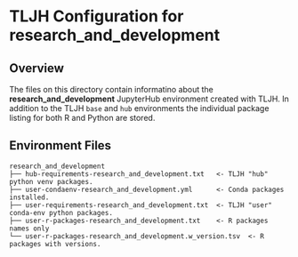 # TLJH Configuration for research_and_development

## Overview

The files on this directory contain informatino about the **research_and_development** JupyterHub environment created with TLJH. In addition to the TLJH `base` and `hub` environments the individual package listing for both R and Python are stored.

## Environment Files
```
research_and_development
├── hub-requirements-research_and_development.txt   <- TLJH "hub" python venv packages.
├── user-condaenv-research_and_development.yml      <- Conda packages installed.
├── user-requirements-research_and_development.txt  <- TLJH "user" conda-env python packages.
├── user-r-packages-research_and_development.txt    <- R packages names only
└── user-r-packages-research_and_development.w_version.tsv  <- R packages with versions.
```
